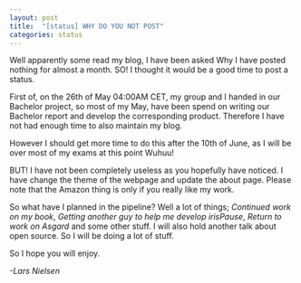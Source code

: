 ```yaml
---
layout: post
title:  "[status] WHY DO YOU NOT POST"
categories: status
---
```

Well apparently some read my blog, I have been asked Why I have posted nothing for almost a month. SO! I thought it would
be a good time to post a status.

First of, on the 26th of May 04:00AM CET, my group and I handed in our Bachelor project, so most of my May, have been spend
on writing our Bachelor report and develop the corresponding product. Therefore I have not had enough time to also maintain
my blog.

However I should get more time to do this after the 10th of June, as I will be over most of my exams at this point Wuhuu!

BUT! I have not been completely useless as you hopefully have noticed. I have change the theme of the webpage and update the
about page. Please note that the Amazon thing is only if you really like my work.

So what have I planned in the pipeline? Well a lot of things; _Continued work on my book_, _Getting another guy to help
me develop irisPause_, _Return to work on Asgard_ and some other stuff. I will also hold another talk about open source.
So I will be doing a lot of stuff.

So I hope you will enjoy.

_-Lars Nielsen_
